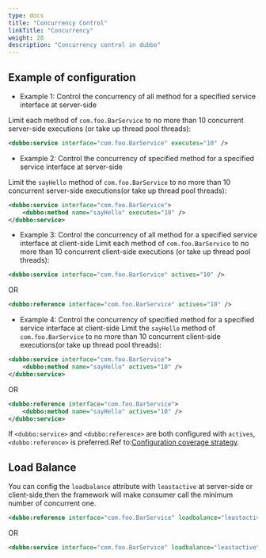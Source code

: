 ```yaml
---
type: docs
title: "Concurrency Control"
linkTitle: "Concurrency"
weight: 28
description: "Concurrency control in dubbo"
---
```


## Example of configuration

* Example 1: Control the concurrency of all method for a specified service interface at server-side

Limit each method of `com.foo.BarService` to no more than 10 concurrent server-side executions (or take up thread pool threads):

```xml
<dubbo:service interface="com.foo.BarService" executes="10" />
```

* Example 2: Control the concurrency of specified method for a specified service interface at server-side

Limit the `sayHello` method of `com.foo.BarService` to no more than 10 concurrent server-side executions(or take up thread pool threads):

```xml
<dubbo:service interface="com.foo.BarService">
    <dubbo:method name="sayHello" executes="10" />
</dubbo:service>
```

* Example 3: Control the concurrency of all method for a specified service interface at client-side
Limit each method of `com.foo.BarService` to no more than 10 concurrent client-side executions (or take up thread pool threads):
```xml
<dubbo:service interface="com.foo.BarService" actives="10" />
```
OR
```xml
<dubbo:reference interface="com.foo.BarService" actives="10" />
```

* Example 4: Control the concurrency of specified method for a specified service interface at client-side
Limit the `sayHello` method of `com.foo.BarService` to no more than 10 concurrent client-side executions(or take up thread pool threads):
```xml
<dubbo:service interface="com.foo.BarService">
    <dubbo:method name="sayHello" actives="10" />
</dubbo:service>
```

OR

```xml
<dubbo:reference interface="com.foo.BarService">
    <dubbo:method name="sayHello" actives="10" />
</dubbo:service>
```

If `<dubbo:service>` and `<dubbo:reference>` are both configured with `actives`,`<dubbo:reference>` is preferred.Ref to:[Configuration coverage strategy](../config-rule).

## Load Balance
You can config the `loadbalance` attribute with `leastactive` at server-side or client-side,then the framework will make consumer call the minimum number of concurrent one.

```xml
<dubbo:reference interface="com.foo.BarService" loadbalance="leastactive" />
```
OR
```xml
<dubbo:service interface="com.foo.BarService" loadbalance="leastactive" />
```
